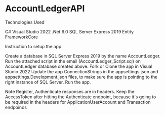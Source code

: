 # AccountLedgerAPI
Technologies Used

C#
Visual Studio 2022
.Net 6.0
SQL Server Express 2019
Entity FrameworkCore

Instruction to setup the app.

Create a database in SQL Server Express 2019 by the name AccountLedger.
Run the attached script in the email (AccountLedger_Script.sql) on AccountLedger database created above.
Fork or Clone the app in Visual Studio 2022
Update the app ConnectionStrings in the appsettings.json and appsettings.Development.json files, to make sure the app is pointing to the right instance of SQL Server.
Run the app.


Note
Register, Authenticate responses are in headers.
Keep the AccessToken after hitting the Authenticate endpoint, because it's going to be required in the headers for ApplicationUserAccount and Transaction endpoinds
